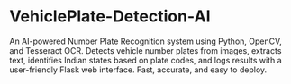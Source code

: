 # VehiclePlate-Detection-AI
An AI-powered Number Plate Recognition system using Python, OpenCV, and Tesseract OCR. Detects vehicle number plates from images, extracts text, identifies Indian states based on plate codes, and logs results with a user-friendly Flask web interface. Fast, accurate, and easy to deploy.
